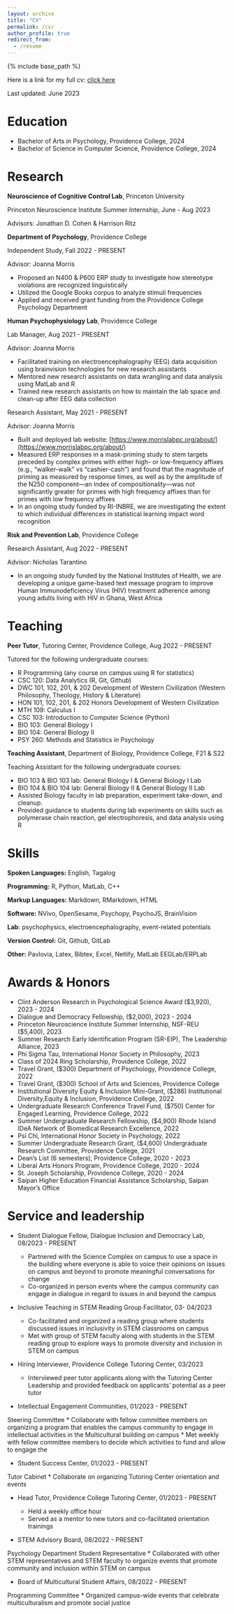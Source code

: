 ```yaml
---
layout: archive
title: "CV"
permalink: /cv/
author_profile: true
redirect_from:
  - /resume
---
```


{% include base_path %}

Here is a link for my full cv: [click here](https://docs.google.com/document/d/1wvmLmTKqCZVyNTeP7ol5P8nKuEApagGp1KOqcArEVcs/edit?usp=sharing)

Last updated: June 2023

Education
======
* Bachelor of Arts in Psychology, Providence College, 2024
* Bachelor of Science in Computer Science, Providence College, 2024



Research
======

**Neuroscience of Cognitive Control Lab**, Princeton University

Princeton Neuroscience Institute Summer Internship, June - Aug 2023

Advisors: Jonathan D. Cohen & Harrison Ritz



**Department of Psychology**, Providence College

Independent Study, Fall 2022 - PRESENT

Advisor: Joanna Morris

  * Proposed an N400 & P600 ERP study to investigate how stereotype violations are recognized linguistically
  * Utilized the Google Books corpus to analyze stimuli frequencies
  * Applied and received grant funding from the Providence College Psychology Department
  
**Human Psychophysiology Lab**, Providence College

Lab Manager, Aug 2021 - PRESENT

Advisor: Joanna Morris 

  * Facilitated training on electroencephalography (EEG) data acquisition using brainvision technologies for new research assistants 
  * Mentored new research assistants on data wrangling and data analysis using MatLab and R
  * Trained new research assistants on how to maintain the lab space and clean-up after EEG data collection
  
Research Assistant, May 2021 - PRESENT

Advisor: Joanna Morris 
  * Built and deployed lab website: [https://www.morrislabpc.org/about/](https://www.morrislabpc.org/about/)
  * Measured ERP responses in a mask-priming study to stem targets preceded by complex primes with either high- or low-frequency affixes (e.g., “walker-walk” vs “cashier-cash”) and found that the magnitude of priming as measured by response times, as well as by the amplitude of the N250 component—an index of compositionality—was not significantly greater for primes with high frequency affixes than for primes with low frequency affixes
  * In an ongoing study funded by RI-INBRE, we are investigating the extent to which individual differences in statistical learning impact word recognition


**Risk and Prevention Lab**, Providence College

Research Assistant, Aug 2022 - PRESENT

Advisor: Nicholas Tarantino
  * In an ongoing study funded by the National Institutes of Health, we are developing a unique game-based text message program to improve Human Immunodeficiency Virus (HIV) treatment adherence among young adults living with HIV in Ghana, West Africa
  
  
  
  
Teaching
======
**Peer Tutor**, Tutoring Center, Providence College, Aug 2022 - PRESENT

Tutored for the following undergraduate courses: 
  * R Programming (any course on campus using R for statistics)
  * CSC 120:  Data Analytics (R, Git, Github)
  * DWC 101, 102, 201, & 202 Development of Western Civilization (Western Philosophy, Theology, History & Literature)
  * HON 101, 102, 201, & 202 Honors Development of Western Civilization
  * MTH 109: Calculus I
  * CSC 103: Introduction to Computer Science (Python)
  * BIO 103: General Biology I
  * BIO 104: General Biology II
  * PSY 260: Methods and Statistics in Psychology

**Teaching Assistant**, Department of Biology, Providence College, F21 & S22

Teaching Assistant for the following undergraduate courses: 
  * BIO 103 & BIO 103 lab: General Biology I & General Biology I Lab
  * BIO 104 & BIO 104 lab: General Biology II & General Biology II Lab
* Assisted Biology faculty in lab preparation, experiment take-down, and cleanup. 
* Provided guidance to students during lab experiments on skills such as polymerase chain reaction, gel electrophoresis, and data analysis using R




Skills
======
**Spoken Languages:** English, Tagalog

**Programming:** R, Python, MatLab, C++

**Markup Languages:** Markdown, RMarkdown, HTML 

**Software:** NVivo, OpenSesame, Psychopy, PsychoJS, BrainVision

**Lab:** psychophysics, electroencephalography, event-related potentials

**Version Control:** Git, Github, GitLab

**Other:** Pavlovia, Latex, Bibtex, Excel, Netlify, MatLab EEGLab/ERPLab




Awards & Honors
======
  * Clint Anderson Research in Psychological Science Award ($3,920), 2023 - 2024
  * Dialogue and Democracy Fellowship, ($2,000), 2023 - 2024
  * Princeton Neuroscience Institute Summer Internship, NSF-REU ($5,400), 2023
  * Summer Research Early Identification Program (SR-EIP), The Leadership Alliance, 2023
  * Phi Sigma Tau, International Honor Society in Philosophy, 2023
  * Class of 2024 Ring Scholarship, Providence College, 2022
  * Travel Grant, ($300) Department of Psychology, Providence College, 2022
  * Travel Grant, ($300) School of Arts and Sciences, Providence College
  * Institutional Diversity Equity & Inclusion Mini-Grant, ($286) Institutional Diversity,Equity & Inclusion, Providence College, 2022
  * Undergraduate Research Conference Travel Fund, ($750) Center for Engaged Learning, Providence College, 2022
  * Summer Undergraduate Research Fellowship, ($4,900) Rhode Island IDeA Network of Biomedical Research Excellence, 2022
  * Psi Chi, International Honor Society in Psychology, 2022	
  * Summer Undergraduate Research Grant, ($4,600) Undergraduate Research Committee, Providence College, 2021
  * Dean’s List (6 semesters), Providence College, 2020 - 2023
  * Liberal Arts Honors Program, Providence College, 2020 - 2024
  * St. Joseph Scholarship, Providence College, 2020 - 2024
  * Saipan Higher Education Financial Assistance Scholarship, Saipan Mayor’s Office
  
  
  
  
  
Service and leadership
======
  * Student Dialogue Fellow, Dialogue Inclusion and Democracy Lab, 08/2023 - PRESENT
    * Partnered with the Science Complex on campus to use a space in the building where everyone is able to voice their opinions on issues on campus and beyond to promote meaningful conversations for change
    * Co-organized in person events where the campus community can engage in dialogue in regard to issues in and beyond the campus

  * Inclusive Teaching in STEM Reading Group Facilitator, 03- 04/2023
      * Co-facilitated and organized a reading group where students discussed issues in inclusivity in STEM classrooms on campus 
      * Met with group of STEM faculty along with students in the STEM reading group to explore ways to promote diversity and inclusion in STEM on campus

  * Hiring Interviewer, Providence College Tutoring Center, 03/2023
    * Interviewed peer tutor applicants along with the Tutoring Center Leadership and provided feedback on applicants’ potential as a peer tutor

  * Intellectual Engagement Communities, 01/2023 - PRESENT
  
  Steering Committee
    * Collaborate with fellow committee members on organizing a program that enables the campus community to engage in intellectual activities in the Multicultural building on campus 
    * Met weekly with fellow committee members to decide which activities to fund and allow to engage the 

  * Student Success Center, 01/2023 - PRESENT
  
  Tutor Cabinet
    * Collaborate on organizing Tutoring Center orientation and events 

  * Head Tutor, Providence College Tutoring Center, 01/2023 - PRESENT
    * Held a weekly office hour 
    * Served as a mentor to new tutors and co-facilitated orientation trainings 
			
  * STEM Advisory Board, 08/2022 - PRESENT
  
  Psychology Department Student Representative
    * Collaborated with other STEM representatives and STEM faculty to organize events that promote community and inclusion within STEM on campus

  * Board of Multicultural Student Affairs, 08/2022 - PRESENT
  
  Programming Committee
    * Organized campus-wide events that celebrate multiculturalism and promote social justice 

